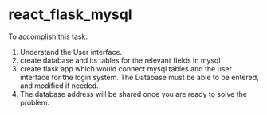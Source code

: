 # react_flask_mysql 

To accomplish this task:

1. Understand the User interface.
2. create database and its tables for the relevant fields in mysql
3. create flask app which would connect mysql tables and the user interface for the login system. The Database must be able to be entered, and modified if needed.
4. The database address will be shared once you are ready to solve the problem.

